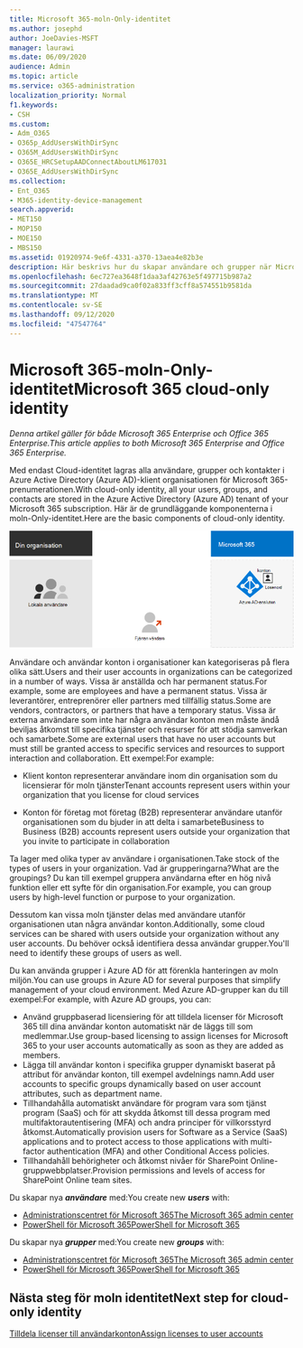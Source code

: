 ```yaml
---
title: Microsoft 365-moln-Only-identitet
ms.author: josephd
author: JoeDavies-MSFT
manager: laurawi
ms.date: 06/09/2020
audience: Admin
ms.topic: article
ms.service: o365-administration
localization_priority: Normal
f1.keywords:
- CSH
ms.custom:
- Adm_O365
- O365p_AddUsersWithDirSync
- O365M_AddUsersWithDirSync
- O365E_HRCSetupAADConnectAboutLM617031
- O365E_AddUsersWithDirSync
ms.collection:
- Ent_O365
- M365-identity-device-management
search.appverid:
- MET150
- MOP150
- MOE150
- MBS150
ms.assetid: 01920974-9e6f-4331-a370-13aea4e82b3e
description: Här beskrivs hur du skapar användare och grupper när Microsoft 365-prenumerationen använder moln-Only-identitet.
ms.openlocfilehash: 6ec727ea3648f1daa3af42763e5f497715b987a2
ms.sourcegitcommit: 27daadad9ca0f02a833ff3cff8a574551b9581da
ms.translationtype: MT
ms.contentlocale: sv-SE
ms.lasthandoff: 09/12/2020
ms.locfileid: "47547764"
---
```

# <a name="microsoft-365-cloud-only-identity"></a><span data-ttu-id="d775d-103">Microsoft 365-moln-Only-identitet</span><span class="sxs-lookup"><span data-stu-id="d775d-103">Microsoft 365 cloud-only identity</span></span>

<span data-ttu-id="d775d-104">*Denna artikel gäller för både Microsoft 365 Enterprise och Office 365 Enterprise.*</span><span class="sxs-lookup"><span data-stu-id="d775d-104">*This article applies to both Microsoft 365 Enterprise and Office 365 Enterprise.*</span></span>

<span data-ttu-id="d775d-105">Med endast Cloud-identitet lagras alla användare, grupper och kontakter i Azure Active Directory (Azure AD)-klient organisationen för Microsoft 365-prenumerationen.</span><span class="sxs-lookup"><span data-stu-id="d775d-105">With cloud-only identity, all your users, groups, and contacts are stored in the Azure Active Directory (Azure AD) tenant of your Microsoft 365 subscription.</span></span> <span data-ttu-id="d775d-106">Här är de grundläggande komponenterna i moln-Only-identitet.</span><span class="sxs-lookup"><span data-stu-id="d775d-106">Here are the basic components of cloud-only identity.</span></span>
 
![Bas komponenterna i moln-Only-identitet](../media/about-microsoft-365-identity/cloud-only-identity.png)

<span data-ttu-id="d775d-108">Användare och användar konton i organisationer kan kategoriseras på flera olika sätt.</span><span class="sxs-lookup"><span data-stu-id="d775d-108">Users and their user accounts in organizations can be categorized in a number of ways.</span></span> <span data-ttu-id="d775d-109">Vissa är anställda och har permanent status.</span><span class="sxs-lookup"><span data-stu-id="d775d-109">For example, some are employees and have a permanent status.</span></span> <span data-ttu-id="d775d-110">Vissa är leverantörer, entreprenörer eller partners med tillfällig status.</span><span class="sxs-lookup"><span data-stu-id="d775d-110">Some are vendors, contractors, or partners that have a temporary status.</span></span> <span data-ttu-id="d775d-111">Vissa är externa användare som inte har några användar konton men måste ändå beviljas åtkomst till specifika tjänster och resurser för att stödja samverkan och samarbete.</span><span class="sxs-lookup"><span data-stu-id="d775d-111">Some are external users that have no user accounts but must still be granted access to specific services and resources to support interaction and collaboration.</span></span> <span data-ttu-id="d775d-112">Ett exempel:</span><span class="sxs-lookup"><span data-stu-id="d775d-112">For example:</span></span>

- <span data-ttu-id="d775d-113">Klient konton representerar användare inom din organisation som du licensierar för moln tjänster</span><span class="sxs-lookup"><span data-stu-id="d775d-113">Tenant accounts represent users within your organization that you license for cloud services</span></span>

- <span data-ttu-id="d775d-114">Konton för företag mot företag (B2B) representerar användare utanför organisationen som du bjuder in att delta i samarbete</span><span class="sxs-lookup"><span data-stu-id="d775d-114">Business to Business (B2B) accounts represent users outside your organization that you invite to participate in collaboration</span></span>

<span data-ttu-id="d775d-115">Ta lager med olika typer av användare i organisationen.</span><span class="sxs-lookup"><span data-stu-id="d775d-115">Take stock of the types of users in your organization.</span></span> <span data-ttu-id="d775d-116">Vad är grupperingarna?</span><span class="sxs-lookup"><span data-stu-id="d775d-116">What are the groupings?</span></span> <span data-ttu-id="d775d-117">Du kan till exempel gruppera användarna efter en hög nivå funktion eller ett syfte för din organisation.</span><span class="sxs-lookup"><span data-stu-id="d775d-117">For example, you can group users by high-level function or purpose to your organization.</span></span>

<span data-ttu-id="d775d-118">Dessutom kan vissa moln tjänster delas med användare utanför organisationen utan några användar konton.</span><span class="sxs-lookup"><span data-stu-id="d775d-118">Additionally, some cloud services can be shared with users outside your organization without any user accounts.</span></span> <span data-ttu-id="d775d-119">Du behöver också identifiera dessa användar grupper.</span><span class="sxs-lookup"><span data-stu-id="d775d-119">You'll need to identify these groups of users as well.</span></span>

<span data-ttu-id="d775d-120">Du kan använda grupper i Azure AD för att förenkla hanteringen av moln miljön.</span><span class="sxs-lookup"><span data-stu-id="d775d-120">You can use groups in Azure AD for several purposes that simplify management of your cloud environment.</span></span> <span data-ttu-id="d775d-121">Med Azure AD-grupper kan du till exempel:</span><span class="sxs-lookup"><span data-stu-id="d775d-121">For example, with Azure AD groups, you can:</span></span>

- <span data-ttu-id="d775d-122">Använd gruppbaserad licensiering för att tilldela licenser för Microsoft 365 till dina användar konton automatiskt när de läggs till som medlemmar.</span><span class="sxs-lookup"><span data-stu-id="d775d-122">Use group-based licensing to assign licenses for Microsoft 365 to your user accounts automatically as soon as they are added as members.</span></span>
- <span data-ttu-id="d775d-123">Lägga till användar konton i specifika grupper dynamiskt baserat på attribut för användar konton, till exempel avdelnings namn.</span><span class="sxs-lookup"><span data-stu-id="d775d-123">Add user accounts to specific groups dynamically based on user account attributes, such as department name.</span></span>
- <span data-ttu-id="d775d-124">Tillhandahålla automatiskt användare för program vara som tjänst program (SaaS) och för att skydda åtkomst till dessa program med multifaktorautentisering (MFA) och andra principer för villkorsstyrd åtkomst.</span><span class="sxs-lookup"><span data-stu-id="d775d-124">Automatically provision users for Software as a Service (SaaS) applications and to protect access to those applications with multi-factor authentication (MFA) and other Conditional Access policies.</span></span>
- <span data-ttu-id="d775d-125">Tillhandahåll behörigheter och åtkomst nivåer för SharePoint Online-gruppwebbplatser.</span><span class="sxs-lookup"><span data-stu-id="d775d-125">Provision permissions and levels of access for SharePoint Online team sites.</span></span>

<span data-ttu-id="d775d-126">Du skapar nya ***användare*** med:</span><span class="sxs-lookup"><span data-stu-id="d775d-126">You create new ***users*** with:</span></span>

- [<span data-ttu-id="d775d-127">Administrationscentret för Microsoft 365</span><span class="sxs-lookup"><span data-stu-id="d775d-127">The Microsoft 365 admin center</span></span>](https://docs.microsoft.com/office365/admin/add-users/add-users)
- [<span data-ttu-id="d775d-128">PowerShell för Microsoft 365</span><span class="sxs-lookup"><span data-stu-id="d775d-128">PowerShell for Microsoft 365</span></span>](create-user-accounts-with-microsoft-365-powershell.md)

<span data-ttu-id="d775d-129">Du skapar nya ***grupper*** med:</span><span class="sxs-lookup"><span data-stu-id="d775d-129">You create new ***groups*** with:</span></span>

- [<span data-ttu-id="d775d-130">Administrationscentret för Microsoft 365</span><span class="sxs-lookup"><span data-stu-id="d775d-130">The Microsoft 365 admin center</span></span>](https://docs.microsoft.com/office365/admin/create-groups/create-groups)
- [<span data-ttu-id="d775d-131">PowerShell för Microsoft 365</span><span class="sxs-lookup"><span data-stu-id="d775d-131">PowerShell for Microsoft 365</span></span>](manage-microsoft-365-groups-with-powershell.md)


## <a name="next-step-for-cloud-only-identity"></a><span data-ttu-id="d775d-132">Nästa steg för moln identitet</span><span class="sxs-lookup"><span data-stu-id="d775d-132">Next step for cloud-only identity</span></span>

[<span data-ttu-id="d775d-133">Tilldela licenser till användarkonton</span><span class="sxs-lookup"><span data-stu-id="d775d-133">Assign licenses to user accounts</span></span>](assign-licenses-to-user-accounts.md)
